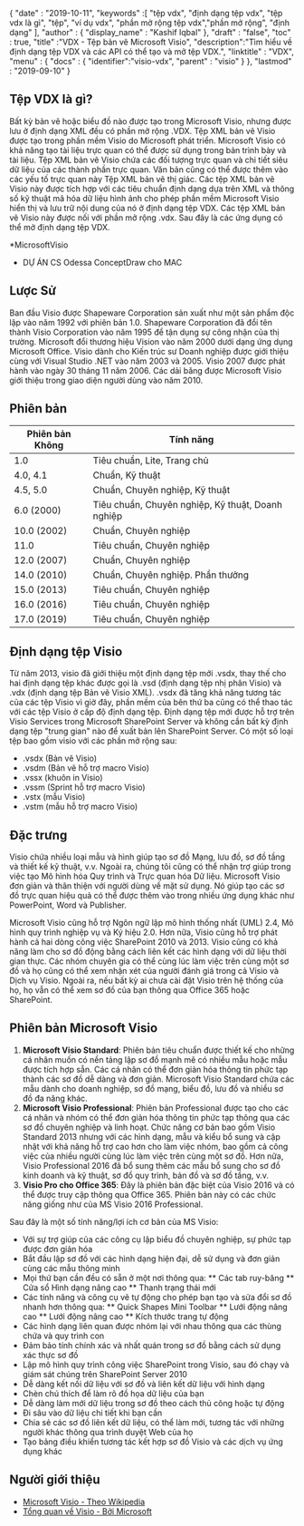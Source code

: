 {
  "date" : "2019-10-11",
  "keywords" :[ "tệp vdx", "định dạng tệp vdx", "tệp vdx là gì", "tệp", "ví dụ vdx", "phần mở rộng tệp vdx","phần mở rộng", "định dạng" ],
  "author" : {
    "display_name" : "Kashif Iqbal"
},
  "draft" : "false",
  "toc" : true,
  "title" :"VDX - Tệp bản vẽ Microsoft Visio",
  "description":"Tìm hiểu về định dạng tệp VDX và các API có thể tạo và mở tệp VDX.",
  "linktitle" : "VDX",
  "menu" : {
    "docs" : {
      "identifier":"visio-vdx",
      "parent" : "visio"
}
},
  "lastmod" : "2019-09-10"
}

## Tệp VDX là gì?

Bất kỳ bản vẽ hoặc biểu đồ nào được tạo trong Microsoft Visio, nhưng được lưu ở định dạng XML đều có phần mở rộng .VDX. Tệp XML bản vẽ Visio được tạo trong phần mềm Visio do Microsoft phát triển. Microsoft Visio có khả năng tạo tài liệu trực quan có thể được sử dụng trong bản trình bày và tài liệu. Tệp XML bản vẽ Visio chứa các đối tượng trực quan và chi tiết siêu dữ liệu của các thành phần trực quan. Văn bản cũng có thể được thêm vào các yếu tố trực quan này Tệp XML bản vẽ thị giác. Các tệp XML bản vẽ Visio này được tích hợp với các tiêu chuẩn định dạng dựa trên XML và thông số kỹ thuật mã hóa dữ liệu hình ảnh cho phép phần mềm Microsoft Visio hiển thị và lưu trữ nội dung của nó ở định dạng tệp VDX. Các tệp XML bản vẽ Visio này được nối với phần mở rộng .vdx. Sau đây là các ứng dụng có thể mở định dạng tệp VDX.

*MicrosoftVisio
* DỰ ÁN CS Odessa ConceptDraw cho MAC

## Lược Sử ##

Ban đầu Visio được Shapeware Corporation sản xuất như một sản phẩm độc lập vào năm 1992 với phiên bản 1.0. Shapeware Corporation đã đổi tên thành Visio Corporation vào năm 1995 để tận dụng sự công nhận của thị trường. Microsoft đổi thương hiệu Vision vào năm 2000 dưới dạng ứng dụng Microsoft Office. Visio dành cho Kiến trúc sư Doanh nghiệp được giới thiệu cùng với Visual Studio .NET vào năm 2003 và 2005. Visio 2007 được phát hành vào ngày 30 tháng 11 năm 2006. Các dải băng được Microsoft Visio giới thiệu trong giao diện người dùng vào năm 2010.

## Phiên bản ##
|Phiên bản Không|Tính năng
---|---|
|1.0|Tiêu chuẩn, Lite, Trang chủ
|4.0, 4.1|Chuẩn, Kỹ thuật
|4.5, 5.0|Chuẩn, Chuyên nghiệp, Kỹ thuật
|6.0 (2000)|Tiêu chuẩn, Chuyên nghiệp, Kỹ thuật, Doanh nghiệp
|10.0 (2002)|Chuẩn, Chuyên nghiệp
|11.0|Tiêu chuẩn, Chuyên nghiệp
|12.0 (2007)|Chuẩn, Chuyên nghiệp
|14.0 (2010)|Chuẩn, Chuyên nghiệp. Phần thưởng
|15.0 (2013)|Tiêu chuẩn, Chuyên nghiệp
|16.0 (2016)|Tiêu chuẩn, Chuyên nghiệp
|17.0 (2019)|Tiêu chuẩn, Chuyên nghiệp

## Định dạng tệp Visio ##

Từ năm 2013, visio đã giới thiệu một định dạng tệp mới .vsdx, thay thế cho hai định dạng tệp khác được gọi là .vsd (định dạng tệp nhị phân Visio) và .vdx (định dạng tệp Bản vẽ Visio XML). .vsdx đã tăng khả năng tương tác của các tệp Visio vì giờ đây, phần mềm của bên thứ ba cũng có thể thao tác với các tệp Visio ở cấp độ định dạng tệp. Định dạng tệp mới được hỗ trợ trên Visio Services trong Microsoft SharePoint Server và không cần bất kỳ định dạng tệp "trung gian" nào để xuất bản lên SharePoint Server. Có một số loại tệp bao gồm visio với các phần mở rộng sau:

* .vsdx (Bản vẽ Visio)
* .vsdm (Bản vẽ hỗ trợ macro Visio)
* .vssx (khuôn in Visio)
* .vssm (Sprint hỗ trợ macro Visio)
* .vstx (mẫu Visio)
* .vstm (mẫu hỗ trợ macro Visio)

## Đặc trưng ##

Visio chứa nhiều loại mẫu và hình giúp tạo sơ đồ Mạng, lưu đồ, sơ đồ tầng và thiết kế kỹ thuật, v.v. Ngoài ra, chúng tôi cũng có thể nhận trợ giúp trong việc tạo Mô hình hóa Quy trình và Trực quan hóa Dữ liệu. Microsoft Visio đơn giản và thân thiện với người dùng về mặt sử dụng. Nó giúp tạo các sơ đồ trực quan hiệu quả có thể được thêm vào trong nhiều ứng dụng khác như PowerPoint, Word và Publisher.

Microsoft Visio cũng hỗ trợ Ngôn ngữ lập mô hình thống nhất (UML) 2.4, Mô hình quy trình nghiệp vụ và Ký hiệu 2.0. Hơn nữa, Visio cũng hỗ trợ phát hành cả hai dòng công việc SharePoint 2010 và 2013. Visio cũng có khả năng làm cho sơ đồ động bằng cách liên kết các hình dạng với dữ liệu thời gian thực. Các nhóm chuyên gia có thể cùng lúc làm việc trên cùng một sơ đồ và họ cũng có thể xem nhận xét của người đánh giá trong cả Visio và Dịch vụ Visio. Ngoài ra, nếu bất kỳ ai chưa cài đặt Visio trên hệ thống của họ, họ vẫn có thể xem sơ đồ của bạn thông qua Office 365 hoặc SharePoint.

## Phiên bản Microsoft Visio ##

1. **Microsoft Visio Standard**: Phiên bản tiêu chuẩn được thiết kế cho những cá nhân muốn có nền tảng lập sơ đồ mạnh mẽ có nhiều mẫu hoặc mẫu được tích hợp sẵn. Các cá nhân có thể đơn giản hóa thông tin phức tạp thành các sơ đồ dễ dàng và đơn giản. Microsoft Visio Standard chứa các mẫu dành cho doanh nghiệp, sơ đồ mạng, biểu đồ, lưu đồ và nhiều sơ đồ đa năng khác.
1. **Microsoft Visio Professional**: Phiên bản Professional được tạo cho các cá nhân và nhóm có thể đơn giản hóa thông tin phức tạp thông qua các sơ đồ chuyên nghiệp và linh hoạt. Chức năng cơ bản bao gồm Visio Standard 2013 nhưng với các hình dạng, mẫu và kiểu bổ sung và cập nhật với khả năng hỗ trợ cao hơn cho làm việc nhóm, bao gồm cả công việc của nhiều người cùng lúc làm việc trên cùng một sơ đồ. Hơn nữa, Visio Professional 2016 đã bổ sung thêm các mẫu bổ sung cho sơ đồ kinh doanh và kỹ thuật, sơ đồ quy trình, bản đồ và sơ đồ tầng, v.v.
1. **Visio Pro cho Office 365**: Đây là phiên bản đặc biệt của Visio 2016 và có thể được truy cập thông qua Office 365. Phiên bản này có các chức năng giống như của MS Visio 2016 Professional.

Sau đây là một số tính năng/lợi ích cơ bản của MS Visio:

* Với sự trợ giúp của các công cụ lập biểu đồ chuyên nghiệp, sự phức tạp được đơn giản hóa
* Bắt đầu lập sơ đồ với các hình dạng hiện đại, dễ sử dụng và đơn giản cùng các mẫu thông minh
* Mọi thứ bạn cần đều có sẵn ở một nơi thông qua:
** Các tab ruy-băng
** Cửa sổ Hình dạng nâng cao
** Thanh trạng thái mới
* Các tính năng và công cụ vẽ tự động cho phép bạn tạo và sửa đổi sơ đồ nhanh hơn thông qua:
** Quick Shapes Mini Toolbar
** Lưới động nâng cao
** Lưới động nâng cao
** Kích thước trang tự động
* Các hình dạng liên quan được nhóm lại với nhau thông qua các thùng chứa và quy trình con
* Đảm bảo tính chính xác và nhất quán trong sơ đồ bằng cách sử dụng xác thực sơ đồ
* Lập mô hình quy trình công việc SharePoint trong Visio, sau đó chạy và giám sát chúng trên SharePoint Server 2010
* Dễ dàng kết nối dữ liệu với sơ đồ và liên kết dữ liệu với hình dạng
* Chèn chú thích để làm rõ đồ họa dữ liệu của bạn
* Dễ dàng làm mới dữ liệu trong sơ đồ theo cách thủ công hoặc tự động
* Đi sâu vào dữ liệu chi tiết khi bạn cần
* Chia sẻ các sơ đồ liên kết dữ liệu, có thể làm mới, tương tác với những người khác thông qua trình duyệt Web của họ
* Tạo bảng điều khiển tương tác kết hợp sơ đồ Visio và các dịch vụ ứng dụng khác

## Người giới thiệu ##

* [Microsoft Visio - Theo Wikipedia](https://en.wikipedia.org/wiki/Microsoft_Visio)
* [Tổng quan về Visio - Bởi Microsoft](https://www.microsoft.com/en-ww/microsoft-365/visio/flowchart-software)


